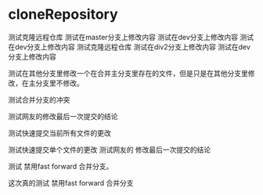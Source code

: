 # cloneRepository
测试克隆远程仓库 
测试在master分支上修改内容 
测试在dev分支上修改内容 
测试在dev分支上修改内容 
测试克隆远程仓库
测试在div2分支上修改内容
测试在dev分支上修改内容

测试在其他分支里修改一个在合并主分支里存在的文件，但是只是在其他分支里修改，在主分支里不修改。

测试合并分支的冲突
 
测试网友的修改最后一次提交的结论

测试快速提交当前所有文件的更改

测试快速提交单个文件的更改 
测试网友的   修改最后一次提交的结论

 

测试 禁用fast forward 合并分支。

这次真的测试 禁用fast forward 合并分支





